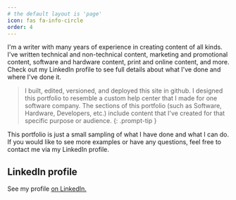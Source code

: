 ```yaml
---
# the default layout is 'page'
icon: fas fa-info-circle
order: 4
---
```


<p>I'm a writer with many years of experience in creating content of all kinds. I've written technical and non-technical content, marketing and promotional content, software and hardware content, print and online content, and more. Check out my LinkedIn profile to see full details about what I've done and where I've done it.</p>
									
> I built, edited, versioned, and deployed this site in github. I designed this portfolio to resemble a custom help center that I made for one software company. The sections of this portfolio (such as Software, Hardware, Developers, etc.) include content that I've created for that specific purpose or audience.
{: .prompt-tip }
							
<p>This portfolio is just a small sampling of what I have done and what I can do. If you would like to see more examples or have any questions, feel free to contact me via my LinkedIn profile.</p>
							
<h2>LinkedIn profile</h2>

<p>See my profile <a href="https://www.linkedin.com/in/ryan-rader-43042910/" target="_blank">on LinkedIn.</a></p>
